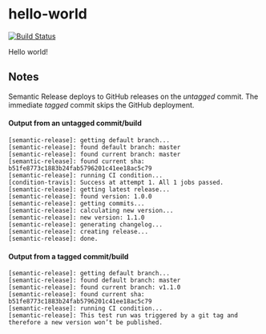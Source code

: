 # hello-world

[![Build Status](https://travis-ci.org/pbar1/hello-world.svg?branch=master)](https://travis-ci.org/pbar1/hello-world)

Hello world!

## Notes
Semantic Release deploys to GitHub releases on the _untagged_ commit. The immediate _tagged_ commit skips the GitHub deployment.

#### Output from an untagged commit/build
```
[semantic-release]: getting default branch...
[semantic-release]: found default branch: master
[semantic-release]: found current branch: master
[semantic-release]: found current sha: b51fe8773c1883b24fab5796201c41ee18ac5c79
[semantic-release]: running CI condition...
[condition-travis]: Success at attempt 1. All 1 jobs passed.
[semantic-release]: getting latest release...
[semantic-release]: found version: 1.0.0
[semantic-release]: getting commits...
[semantic-release]: calculating new version...
[semantic-release]: new version: 1.1.0
[semantic-release]: generating changelog...
[semantic-release]: creating release...
[semantic-release]: done.
```

#### Output from a tagged commit/build
```
[semantic-release]: getting default branch...
[semantic-release]: found default branch: master
[semantic-release]: found current branch: v1.1.0
[semantic-release]: found current sha: b51fe8773c1883b24fab5796201c41ee18ac5c79
[semantic-release]: running CI condition...
[semantic-release]: This test run was triggered by a git tag and therefore a new version won’t be published.
```
